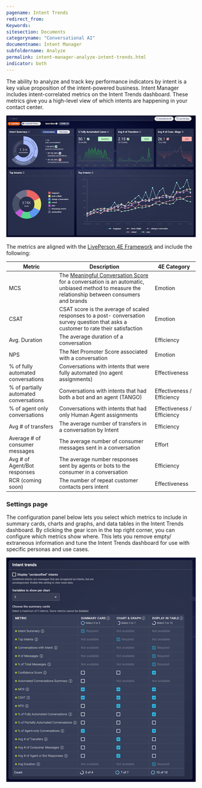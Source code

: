 ```yaml
---
pagename: Intent Trends
redirect_from:
Keywords:
sitesection: Documents
categoryname: "Conversational AI"
documentname: Intent Manager
subfoldername: Analyze
permalink: intent-manager-analyze-intent-trends.html
indicator: both
---
```


The ability to analyze and track key performance indicators by intent is a key value proposition of the intent-powered business. Intent Manager includes intent-correlated metrics on the Intent Trends dashboard. These metrics give you a high-level view of which intents are happening in your contact center. 

<img class="fancyimage" style="width:800px" alt="The Intent Trends dashboard of intent-correlated metrics" src="img/ConvoBuilder/im_analyze_intent_trends.png">

The metrics are aligned with the [LivePerson 4E Framework](https://knowledge.liveperson.com/data-reporting-performance-optimizer-performance-optimizer-overview.html#the-4e-framework) and include the following:

| Metric | Description | 4E Category |
| --- | --- | --- |
| MCS | The [Meaningful Conversation Score](https://knowledge.liveperson.com/data-reporting-meaningful-conversation-score-(mcs)-meaningful-conversation-score-(mcs)-overview.html) for a conversation is an automatic, unbiased method to measure the relationship between consumers and brands | Emotion |
| CSAT | CSAT score is the average of scaled responses to a post- conversation survey question that asks a customer to rate their satisfaction | Emotion | 
| Avg. Duration | The average duration of a conversation | Efficiency | 
| NPS | The Net Promoter Score associated with a conversation | Emotion |
| % of fully automated conversations | Conversations with intents that were fully automated (no agent assignments) | Effectiveness |
| % of partially automated conversations | Conversations with intents that had both a bot and an agent (TANGO) | Effectiveness / Efficiency |
| % of agent only conversations | Conversations with intents that had only Human Agent assignments | Effectiveness / Efficiency |
| Avg # of transfers | The average number of transfers in a conversation by Intent | Efficiency |
| Average # of consumer messages | The average number of consumer messages sent in a conversation | Effort |
| Avg # of Agent/Bot responses | The average number responses sent by agents or bots to the consumer in a conversation | Efficiency |
| RCR (coming soon) | The number of repeat customer contacts pers intent | Effectiveness |

### Settings page
The configuration panel below lets you select which metrics to include in summary cards, charts and graphs, and data tables in the Intent Trends dashboard. By clicking the gear icon in the top right corner, you can configure which metrics show where. This lets you remove empty/ extraneous information and tune the Intent Trends dashboard for use with specific personas and use cases.

<img class="fancyimage" style="width:800px" alt="Configuration options for the Intent Trends dashboard" src="img/ConvoBuilder/im_analyze_intent_trends_settings.png">
